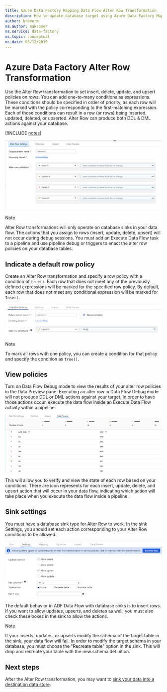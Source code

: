 ```yaml
---
title: Azure Data Factory Mapping Data Flow Alter Row Transformation
description: How to update database target using Azure Data Factory Mapping Data Flow Alter Row Transformation
author: kromerm
ms.author: makromer
ms.service: data-factory
ms.topic: conceptual
ms.date: 03/12/2019
---
```


# Azure Data Factory Alter Row Transformation

Use the Alter Row transformation to set insert, delete, update, and upsert policies on rows. You can add one-to-many conditions as expressions. These conditions should be specified in order of priority, as each row will be marked with the policy corresponding to the first-matching expression. Each of those conditions can result in a row (or rows) being inserted, updated, deleted, or upserted. Alter Row can produce both DDL & DML actions against your database.

[!INCLUDE [notes](../../includes/data-factory-data-flow-preview.md)]

![Alter row settings](media/data-flow/alter-row1.png "Alter Row Settings")

> [!NOTE]
> Alter Row transformations will only operate on database sinks in your data flow. The actions that you assign to rows (insert, update, delete, upsert) will not occur during debug sessions. You must add an Execute Data Flow task to a pipeline and use pipeline debug or triggers to enact the alter row policies on your database tables.

## Indicate a default row policy

Create an Alter Row transformation and specify a row policy with a condition of `true()`. Each row that does not meet any of the previously defined expressions will be marked for the specified row policy. By default, each row that does not meet any conditional expression will be marked for `Insert`.

![Alter row one policy](media/data-flow/alter-row4.png "Alter row one policy")

> [!NOTE]
> To mark all rows with one policy, you can create a condition for that policy and specify the condition as `true()`.

## View policies

Turn on Data Flow Debug mode to view the results of your alter row policies in the Data Preview pane. Executing an alter row in Data Flow Debug mode will not produce DDL or DML actions against your target. In order to have those actions occur, execute the data flow inside an Execute Data Flow activity within a pipeline.

![Alter row policies](media/data-flow/alter-row3.png "Alter Row Policies")

This will allow you to verify and view the state of each row based on your conditions. There are icon represents for each insert, update, delete, and upsert action that will occur in your data flow, indicating which action will take place when you execute the data flow inside a pipeline.

## Sink settings

You must have a database sink type for Alter Row to work. In the sink Settings, you should set each action corresponding to your Alter Row conditions to be allowed.

![Alter row sink](media/data-flow/alter-row2.png "Alter Row Sink")

The default behavior in ADF Data Flow with database sinks is to insert rows. If you want to allow updates, upserts, and deletes as well, you must also check these boxes in the sink to allow the actions.

> [!NOTE]
> If your inserts, updates, or upserts modify the schema of the target table in the sink, your data flow will fail. In order to modify the target schema in your database, you must choose the "Recreate table" option in the sink. This will drop and recreate your table with the new schema definition.

## Next steps

After the Alter Row transformation, you may want to [sink your data into a destination data store](data-flow-sink.md).
